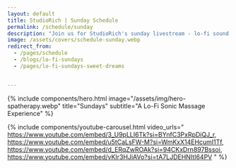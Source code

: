 ```yaml
---
layout: default
title: StudioRich | Sunday Schedule
permalink: /schedule/sunday
description: "Join us for StudioRich's sunday livestream - lo-fi sound therapy and creative sessions every week."
image: /assets/covers/schedule-sunday.webp
redirect_from:
  - /pages/schedule
  - /blogs/lo-fi-sundays
  - /pages/lo-fi-sundays-sweet-dreams


---
```



{% include components/hero.html 
  image="/assets/img/hero-spatherapy.webp" 
  title="Sundays"
  subtitle="A Lo-Fi Sonic Massage Experience" %}

{% include components/youtube-carousel.html video_urls="
https://www.youtube.com/embed/3_U9pLLI6Tk?si=BYnfC3PxRpDiQJ_r, 
https://www.youtube.com/embed/u5tCaLsFW-M?si=WmKxX14EHcumI1Tf,
https://www.youtube.com/embed/d_ERqZwROAk?si=94CKxDrn897Bssoi,
https://www.youtube.com/embed/vKIr3HJiAVo?si=tA7LJDEHNItI64PV
" %}

<style>
  .container {
    margin: auto;
    padding: 20px;
    text-align: center;
  }

  iframe {
    margin-top: 20px;
    border-radius: 10px;
    width: 100%;
    height: 100vh;
    border: none;
  }
</style>



